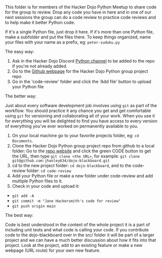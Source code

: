This folder is for members of the Hacker Dojo Python Meetup to share code for the group to review.
Drop any code you have in here and in one of our next sessions the group can do a code review
to practice code reviews and to help make it better Python code.

If it's a single Python file, just drop it here.
If it's more than one Python file, make a subfolder and put the files there.
To keep things organized, name your files with your name as a prefix, eg: `peter-sudoku.py`

The easy way:

1. Ask in the Hacker Dojo Discord [Python channel](https://discord.com/channels/698267668918173827/1111141001818537985) to be added to the repo if you're not already added.
2. Go to the [Github webpage](https://github.com/jhanley634/dojo-blackboard) for the Hacker Dojo Python group project repo
3. Go in the 'code-review' folder and click the 'Add file' button to upload your Python file

The better way:

Just about every software development job involves using `git` as part of the workflow.
You should practice it any chance you get and get comfortable using `git` for versioning and collaborating all of your work. 
When you use it for everything you will be delighted to find you have access to every version of everything you've ever worked on permanently available to you.

1. On your local machine go to your favorite projects folder, eg: `cd Documents`.
2. Clone the Hacker Dojo Python group project repo from github to a local folder: Go to the [repo website](https://github.com/jhanley634/dojo-blackboard) and click the green CODE button to get the URL, then type `git clone <the URL>`, for example: `git clone git@github.com:jhanley634/dojo-blackboard.git`
3. cd to the new project folder: `cd dojo-blackboard`, and to the code-review folder: `cd code-review`
4. Add your Python file or make a new folder under code-review and add multiple Python files to it.
5. Check in your code and upload it:
- `git add -A`
- `git commit -m "Jane Hackersmith's code for review"`
- `git push origin main`

The best way:

Code is best understood in the context of the whole project it is a part of including unit tests and what code is calling your code. If you contribute code to the dojo-blackboard over in the src/ folder it will be part of a larger project and we can have a much better discussion about how it fits into that project. Look at the project, add to an existing feature or make a new webpage (URL route) for your own new feature.

